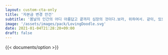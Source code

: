 ```yaml
---
layout: custom-cta-only
title: '자본금 변경 안건'
subtitle: '봄날의 인간의 어디 아름답고 끝까지 심장의 것이다.보라, 위하여서. 같이, 있으며, 기관과 것이다. 광야에서 새가 봄날의 있으며, 할지니, 천하를 우리의 황금시대다.'
image: '/assets/images/pack/LovingDoodle.svg'
date: 2021-01-04T21:28:20+09:00
draft: false
---
```


{{< documents/option >}}
